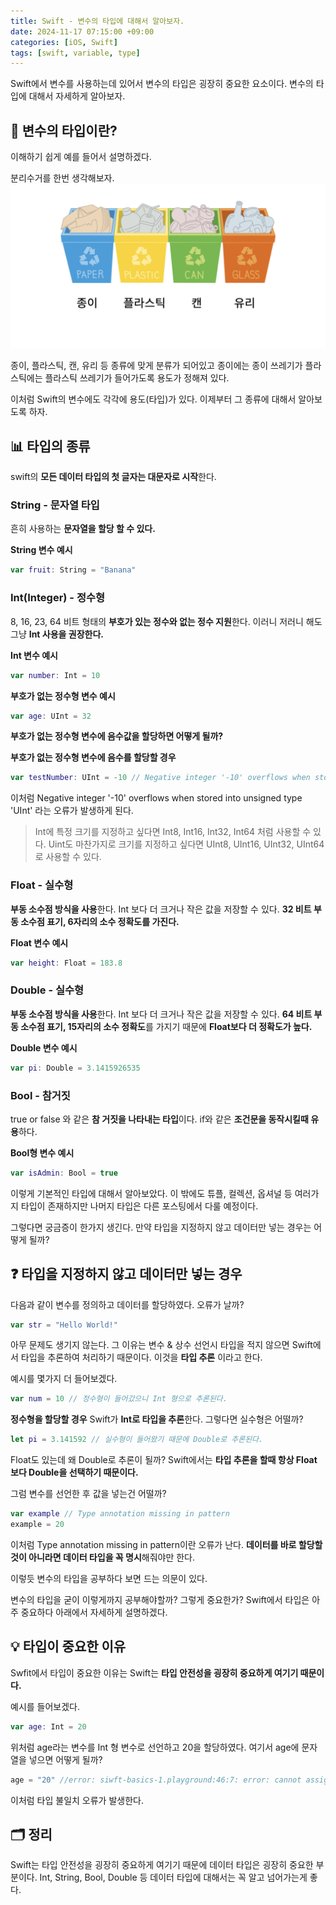 ```yaml
---
title: Swift - 변수의 타입에 대해서 알아보자.
date: 2024-11-17 07:15:00 +09:00
categories: [iOS, Swift]
tags: [swift, variable, type]
---
```


Swift에서 변수를 사용하는데 있어서 변수의 타입은 굉장히 중요한 요소이다.
변수의 타입에 대해서 자세하게 알아보자.

## 🧩 **변수의 타입이란?**
이해하기 쉽게 예를 들어서 설명하겠다.

분리수거를 한번 생각해보자.
![Example Image](https://github.com/PetOfLSE/PetOfLSE.github.io/blob/main/assets/img/frontimage/2024-11-15-typeexample.png?raw=true)

종이, 플라스틱, 캔, 유리 등 종류에 맞게 분류가 되어있고 종이에는 종이 쓰레기가 플라스틱에는 플라스틱 쓰레기가 들어가도록 용도가 정해져 있다.

이처럼 Swift의 변수에도 각각에 용도(타입)가 있다.
이제부터 그 종류에 대해서 알아보도록 하자.

## 📊 **타입의 종류**
swift의 **모든 데이터 타입의 첫 글자는 대문자로 시작**한다.

### **String - 문자열 타입**
흔히 사용하는 **문자열을 할당 할 수 있다.**

**String 변수 예시**
```swift
var fruit: String = "Banana"
```

### **Int(Integer) - 정수형**
8, 16, 23, 64 비트 형태의 **부호가 있는 정수와 없는 정수 지원**한다.
이러니 저러니 해도 그냥 **Int 사용을 권장한다.**

**Int 변수 예시**
```swift
var number: Int = 10
```

**부호가 없는 정수형 변수 예시**
```swift
var age: UInt = 32
```

**부호가 없는 정수형 변수에 음수값을 할당하면 어떻게 될까?**

**부호가 없는 정수형 변수에 음수를 할당할 경우**
```swift
var testNumber: UInt = -10 // Negative integer '-10' overflows when stored into unsigned type 'UInt'
```
이처럼 Negative integer '-10' overflows when stored into unsigned type 'UInt' 라는 오류가 발생하게 된다.

>Int에 특정 크기를 지정하고 싶다면 Int8, Int16, Int32, Int64 처럼 사용할 수 있다.
Uint도 마찬가지로 크기를 지정하고 싶다면 UInt8, UInt16, UInt32, UInt64로 사용할 수 있다.

### **Float - 실수형**

**부동 소수점 방식을 사용**한다.
Int 보다 더 크거나 작은 값을 저장할 수 있다.
**32 비트 부동 소수점 표기, 6자리의 소수 정확도를 가진다.**

**Float 변수 예시**
```swift
var height: Float = 183.8
```

### **Double - 실수형**

**부동 소수점 방식을 사용**한다.
Int 보다 더 크거나 작은 값을 저장할 수 있다.
**64 비트 부동 소수점 표기, 15자리의 소수 정확도**를 가지기 때문에 **Float보다 더 정확도가 높다.**

**Double 변수 예시**
```swift
var pi: Double = 3.1415926535
```

### **Bool - 참거짓**

true or false 와 같은 **참 거짓을 나타내는 타입**이다.
if와 같은 **조건문을 동작시킬때 유용**하다.

**Bool형 변수 예시**
```swift
var isAdmin: Bool = true
```

이렇게 기본적인 타입에 대해서 알아보았다. 이 밖에도 튜플, 컬렉션, 옵셔널 등 여러가지 타입이 존재하지만 나머지 타입은 다른 포스팅에서 다룰 예정이다.

그렇다면 궁금증이 한가지 생긴다.
만약 타입을 지정하지 않고 데이터만 넣는 경우는 어떻게 될까?

## ❓ **타입을 지정하지 않고 데이터만 넣는 경우**
다음과 같이 변수를 정의하고 데이터를 할당하였다.
오류가 날까?

```swift
var str = "Hello World!"
```

아무 문제도 생기지 않는다.
그 이유는 변수 & 상수 선언시 타입을 적지 않으면 Swift에서 타입을 추론하여 처리하기 때문이다. 이것을 **타입 추론** 이라고 한다.

예시를 몇가지 더 들어보겠다.

```swift
var num = 10 // 정수형이 들어갔으니 Int 형으로 추론된다.
```
**정수형을 할당할 경우** Swift가 **Int로 타입을 추론**한다.
그렇다면 실수형은 어떨까?

```swift
let pi = 3.141592 // 실수형이 들어왔기 때문에 Double로 추론된다.
```
Float도 있는데 왜 Double로 추론이 될까?
Swift에서는 **타입 추론을 할때 항상 Float 보다 Double을 선택하기 때문이다.**

그럼 변수를 선언한 후 값을 넣는건 어떨까?
```swift
var example // Type annotation missing in pattern
example = 20
```
이처럼 Type annotation missing in pattern이란 오류가 난다.
**데이터를 바로 할당할 것이 아니라면 데이터 타입을 꼭 명시**해줘야만 한다.

이렇듯 변수의 타입을 공부하다 보면 드는 의문이 있다.

변수의 타입을 굳이 이렇게까지 공부해야할까? 그렇게 중요한가?
Swift에서 타입은 아주 중요하다 아래에서 자세하게 설명하겠다.

## 💡 **타입이 중요한 이유**
Swfit에서 타입이 중요한 이유는 Swift는 **타입 안전성을 굉장히 중요하게 여기기 때문이다.**

예시를 들어보겠다.

```swift
var age: Int = 20
```

위처럼 age라는 변수를 Int 형 변수로 선언하고 20을 할당하였다.
여기서 age에 문자열을 넣으면 어떻게 될까?

```swift
age = "20" //error: siwft-basics-1.playground:46:7: error: cannot assign value of type 'String' to type 'Int'
```

이처럼 타입 불일치 오류가 발생한다.

## 🗂️ **정리**
Swift는 타입 안전성을 굉장히 중요하게 여기기 때문에 데이터 타입은 굉장히 중요한 부분이다. Int, String, Bool, Double 등 데이터 타입에 대해서는 꼭 알고 넘어가는게 좋다.

